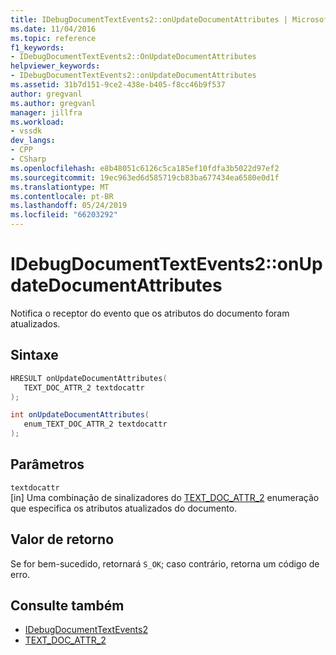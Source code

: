 ```yaml
---
title: IDebugDocumentTextEvents2::onUpdateDocumentAttributes | Microsoft Docs
ms.date: 11/04/2016
ms.topic: reference
f1_keywords:
- IDebugDocumentTextEvents2::OnUpdateDocumentAttributes
helpviewer_keywords:
- IDebugDocumentTextEvents2::onUpdateDocumentAttributes
ms.assetid: 31b7d151-9ce2-438e-b405-f8cc46b9f537
author: gregvanl
ms.author: gregvanl
manager: jillfra
ms.workload:
- vssdk
dev_langs:
- CPP
- CSharp
ms.openlocfilehash: e8b48051c6126c5ca185ef10fdfa3b5022d97ef2
ms.sourcegitcommit: 19ec963ed6d585719cb83ba677434ea6580e0d1f
ms.translationtype: MT
ms.contentlocale: pt-BR
ms.lasthandoff: 05/24/2019
ms.locfileid: "66203292"
---
```

# <a name="idebugdocumenttextevents2onupdatedocumentattributes"></a>IDebugDocumentTextEvents2::onUpdateDocumentAttributes
Notifica o receptor do evento que os atributos do documento foram atualizados.

## <a name="syntax"></a>Sintaxe

```cpp
HRESULT onUpdateDocumentAttributes( 
   TEXT_DOC_ATTR_2 textdocattr
);
```

```csharp
int onUpdateDocumentAttributes( 
   enum_TEXT_DOC_ATTR_2 textdocattr
);
```

## <a name="parameters"></a>Parâmetros
`textdocattr`\
[in] Uma combinação de sinalizadores do [TEXT_DOC_ATTR_2](../../../extensibility/debugger/reference/text-doc-attr-2.md) enumeração que especifica os atributos atualizados do documento.

## <a name="return-value"></a>Valor de retorno
 Se for bem-sucedido, retornará `S_OK`; caso contrário, retorna um código de erro.

## <a name="see-also"></a>Consulte também
- [IDebugDocumentTextEvents2](../../../extensibility/debugger/reference/idebugdocumenttextevents2.md)
- [TEXT_DOC_ATTR_2](../../../extensibility/debugger/reference/text-doc-attr-2.md)